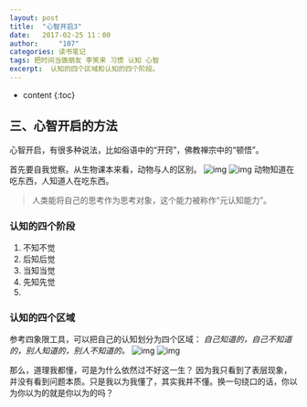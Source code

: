 ```yaml
---
layout: post
title:  "心智开启3"
date:   2017-02-25 11：00
author:     "107"
categories: 读书笔记
tags: 把时间当做朋友 李笑来 习惯 认知 心智 
excerpt:  认知的四个区域和认知的四个阶段。
---
```

* content
{:toc}

## 三、心智开启的方法
心智开启，有很多种说法，比如俗语中的“开窍”，佛教禅宗中的“顿悟”。

首先要自我觉察。从生物课本来看，动物与人的区别。
![img](http://tomens.github.io/pictures/002.png)
![img](http://tomens.github.io/pictures/003.png)
动物知道在吃东西，人知道人在吃东西。
> 人类能将自己的思考作为思考对象，这个能力被称作“元认知能力”。

### **认知的四个阶段**
1. 不知不觉
2. 后知后觉
3. 当知当觉
4. 先知先觉
5. 
###  **认知的四个区域**

参考四象限工具，可以把自己的认知划分为四个区域：
*自己知道的，自己不知道的，别人知道的，别人不知道的。*
![img](http://tomens.github.io/pictures/zhidalsixiangxian.jpeg)
![img](http://tomens.github.io/pictures/001.png)



那么，道理我都懂，可是为什么依然过不好这一生？
因为我只看到了表层现象，并没有看到问题本质。只是我以为我懂了，其实我并不懂。换一句绕口的话，你以为你以为的就是你以为的吗？

